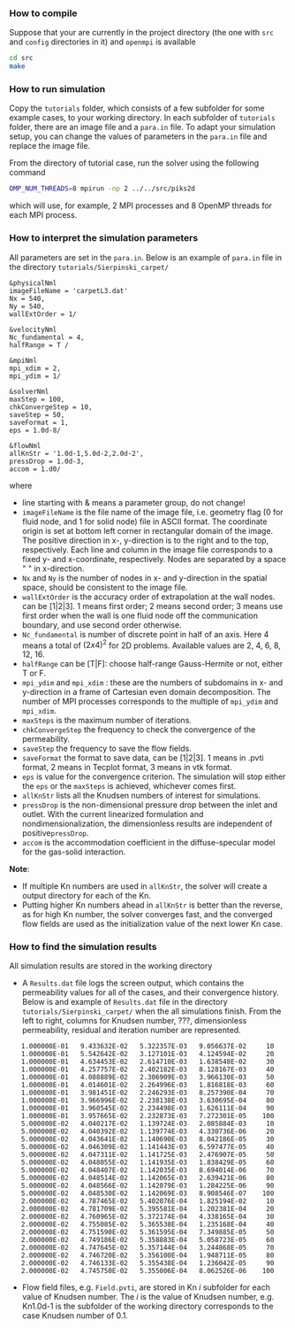 
### How to compile 

Suppose that your are currently in the project directory (the one with `src` and `config` directories in it) and `openmpi` is available

```bash
cd src
make
```

### How to run simulation

Copy the `tutorials` folder, which consists of a few subfolder for some example cases, to your working directory. In each subfolder of `tutorials` folder, there are an image file and a `para.in`  file. To adapt your simulation setup, you can change the values of parameters in the `para.in` file and replace the image file.

From the directory of tutorial case, run the solver using the following command

```bash
OMP_NUM_THREADS=8 mpirun -np 2 ../../src/piks2d

```
which will use, for example, 2 MPI processes and 8 OpenMP threads for each MPI process.

### How to interpret the simulation parameters
All parameters are set in the `para.in`.  Below is an example of `para.in` file in the directory `tutorials/Sierpinski_carpet/`
```
&physicalNml
imageFileName = 'carpetL3.dat'
Nx = 540,
Ny = 540,
wallExtOrder = 1/

&velocityNml
Nc_fundamental = 4,
halfRange = T /

&mpiNml
mpi_xdim = 2,
mpi_ydim = 1/

&solverNml
maxStep = 100,
chkConvergeStep = 10,
saveStep = 50,
saveFormat = 1,
eps = 1.0d-8/

&flowNml
allKnStr = '1.0d-1,5.0d-2,2.0d-2',
pressDrop = 1.0d-3,
accom = 1.d0/
```
where
* line starting with & means a parameter group, do not change!
* `imageFileName` is the file name of the image file, i.e. geometry flag (0 for fluid node, and 1 for solid node) file in ASCII format. 
   The coordinate origin is set at bottom left corner in rectangular domain of the image. The positive direction in x-, y-direction is to the right and to the top, respectively. Each line and column in the image file corresponds to a fixed y- and x-coordinate, respectively. Nodes are separated by a space " " in x-direction.
* `Nx` and `Ny` is the number of nodes in x- and y-direction in the spatial space, should be consistent to the image file.
* `wallExtOrder` is  the accuracy order of extrapolation at the wall nodes. can be [1|2|3]. 1 means first order; 2 means second order; 3 means use first order when the wall is one fluid node off the communication boundary, and use second order otherwise. 
* `Nc_fundamental` is number of discrete point in half of an axis.  Here 4 means a total of $(2x4)^2$ for 2D problems. Available values are  2, 4, 6, 8, 12, 16.
* `halfRange` can be [T|F]: choose half-range Gauss-Hermite or not, either T or F.
* `mpi_ydim` and `mpi_xdim` : these are the numbers of subdomains in x- and y-direction in a frame of Cartesian even domain decomposition. The number of MPI processes corresponds to the multiple of `mpi_ydim` and `mpi_xdim`.  
* `maxSteps` is the maximum number of iterations.
* `chkConvergeStep` the frequency to check the convergence of the permeability.
* `saveStep` the frequency to save the flow fields.
* `saveFormat` the format to save data, can be [1|2|3]. 1 means in .pvti format, 2 means in Tecplot format, 3 means in vtk format.
* `eps` is value for the convergence criterion. The simulation will stop either the `eps` or the `maxSteps` is achieved, whichever comes first. 
* `allKnStr` lists all the Knudsen numbers of interest for simulations.
* `pressDrop` is the non-dimensional pressure drop between the inlet and outlet. With the current linearized formulation and nondimensionalization, the dimensionless results are independent of positive`pressDrop`.  
* `accom` is the accommodation coefficient in the diffuse-specular model for the gas-solid interaction.

**Note**: 
* If multiple Kn numbers are used in `allKnStr`, the solver will create a output directory for each of the Kn. 
*  Putting higher Kn numbers ahead in `allKnStr` is better than the reverse, as for high Kn number, the solver converges fast, and the converged flow fields are used as the initialization value of the next lower Kn case. 

### How to find the simulation results
All simulation results are stored in the working directory
*  A `Results.dat` file logs the screen output, which contains the permeability values for all of the cases, and their convergence history. Below is and example of `Results.dat` file in the directory `tutorials/Sierpinski_carpet/` when the all simulations finish. From the left to right, columns for Knudsen number, ???, dimensionless permeability, residual and iteration number are represented. 
```
   1.000000E-01   9.433632E-02   5.322357E-03   9.056637E-02     10
   1.000000E-01   5.542642E-02   3.127101E-03   4.124594E-02     20
   1.000000E-01   4.634453E-02   2.614710E-03   1.638548E-02     30
   1.000000E-01   4.257757E-02   2.402182E-03   8.128167E-03     40
   1.000000E-01   4.088889E-02   2.306909E-03   3.966130E-03     50
   1.000000E-01   4.014601E-02   2.264996E-03   1.816818E-03     60
   1.000000E-01   3.981451E-02   2.246293E-03   8.257390E-04     70
   1.000000E-01   3.966996E-02   2.238138E-03   3.630695E-04     80
   1.000000E-01   3.960545E-02   2.234498E-03   1.626111E-04     90
   1.000000E-01   3.957665E-02   2.232873E-03   7.272301E-05    100
   5.000000E-02   4.040217E-02   1.139724E-03   2.085884E-03     10
   5.000000E-02   4.040392E-02   1.139774E-03   4.330736E-06     20
   5.000000E-02   4.043641E-02   1.140690E-03   8.042186E-05     30
   5.000000E-02   4.046309E-02   1.141443E-03   6.597477E-05     40
   5.000000E-02   4.047311E-02   1.141725E-03   2.476907E-05     50
   5.000000E-02   4.048055E-02   1.141935E-03   1.838429E-05     60
   5.000000E-02   4.048407E-02   1.142035E-03   8.694014E-06     70
   5.000000E-02   4.048514E-02   1.142065E-03   2.639421E-06     80
   5.000000E-02   4.048566E-02   1.142079E-03   1.284225E-06     90
   5.000000E-02   4.048530E-02   1.142069E-03   8.908546E-07    100
   2.000000E-02   4.787465E-02   5.402076E-04   1.825194E-02     10
   2.000000E-02   4.781709E-02   5.395581E-04   1.202381E-04     20
   2.000000E-02   4.760965E-02   5.372174E-04   4.338165E-04     30
   2.000000E-02   4.755085E-02   5.365538E-04   1.235168E-04     40
   2.000000E-02   4.751590E-02   5.361595E-04   7.349885E-05     50
   2.000000E-02   4.749186E-02   5.358883E-04   5.058723E-05     60
   2.000000E-02   4.747645E-02   5.357144E-04   3.244868E-05     70
   2.000000E-02   4.746720E-02   5.356100E-04   1.948711E-05     80
   2.000000E-02   4.746133E-02   5.355438E-04   1.236042E-05     90
   2.000000E-02   4.745750E-02   5.355006E-04   8.062526E-06    100
```
* Flow field files, e.g. `Field.pvti`, are stored in   Kn _i_ subfolder for each value of Knudsen number. The _i_ is the value of Knudsen number, e.g. Kn1.0d-1 is the subfolder of the working directory corresponds to the case Knudsen number of 0.1. 
